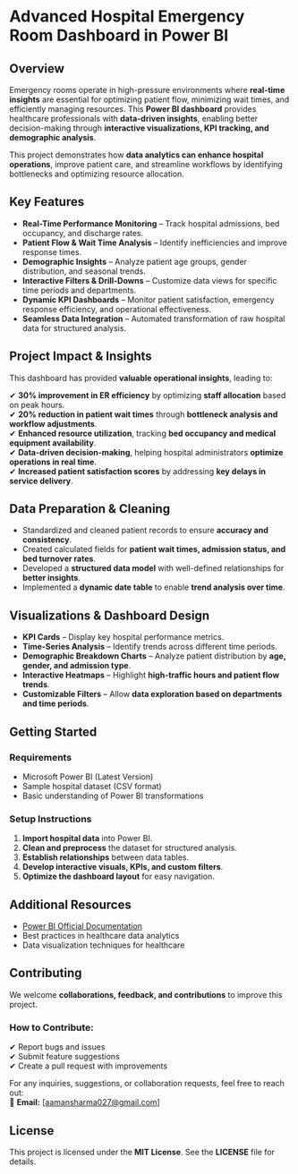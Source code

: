 # **Advanced Hospital Emergency Room Dashboard in Power BI**  

## **Overview**  

Emergency rooms operate in high-pressure environments where **real-time insights** are essential for optimizing patient flow, minimizing wait times, and efficiently managing resources. This **Power BI dashboard** provides healthcare professionals with **data-driven insights**, enabling better decision-making through **interactive visualizations, KPI tracking, and demographic analysis**.  

This project demonstrates how **data analytics can enhance hospital operations**, improve patient care, and streamline workflows by identifying bottlenecks and optimizing resource allocation.  

## **Key Features**  

- **Real-Time Performance Monitoring** – Track hospital admissions, bed occupancy, and discharge rates.  
- **Patient Flow & Wait Time Analysis** – Identify inefficiencies and improve response times.  
- **Demographic Insights** – Analyze patient age groups, gender distribution, and seasonal trends.  
- **Interactive Filters & Drill-Downs** – Customize data views for specific time periods and departments.  
- **Dynamic KPI Dashboards** – Monitor patient satisfaction, emergency response efficiency, and operational effectiveness.  
- **Seamless Data Integration** – Automated transformation of raw hospital data for structured analysis.  

## **Project Impact & Insights**  

This dashboard has provided **valuable operational insights**, leading to:  

✔ **30% improvement in ER efficiency** by optimizing **staff allocation** based on peak hours.  
✔ **20% reduction in patient wait times** through **bottleneck analysis and workflow adjustments**.  
✔ **Enhanced resource utilization**, tracking **bed occupancy and medical equipment availability**.  
✔ **Data-driven decision-making**, helping hospital administrators **optimize operations in real time**.  
✔ **Increased patient satisfaction scores** by addressing **key delays in service delivery**.  

## **Data Preparation & Cleaning**  

- Standardized and cleaned patient records to ensure **accuracy and consistency**.  
- Created calculated fields for **patient wait times, admission status, and bed turnover rates**.  
- Developed a **structured data model** with well-defined relationships for **better insights**.  
- Implemented a **dynamic date table** to enable **trend analysis over time**.  

## **Visualizations & Dashboard Design**  

- **KPI Cards** – Display key hospital performance metrics.  
- **Time-Series Analysis** – Identify trends across different time periods.  
- **Demographic Breakdown Charts** – Analyze patient distribution by **age, gender, and admission type**.  
- **Interactive Heatmaps** – Highlight **high-traffic hours and patient flow trends**.  
- **Customizable Filters** – Allow **data exploration based on departments and time periods**.  

## **Getting Started**  

### **Requirements**  
- Microsoft Power BI (Latest Version)  
- Sample hospital dataset (CSV format)  
- Basic understanding of Power BI transformations  

### **Setup Instructions**  
1. **Import hospital data** into Power BI.  
2. **Clean and preprocess** the dataset for structured analysis.  
3. **Establish relationships** between data tables.  
4. **Develop interactive visuals, KPIs, and custom filters**.  
5. **Optimize the dashboard layout** for easy navigation.  

## **Additional Resources**  

- [Power BI Official Documentation](https://powerbi.microsoft.com/)  
- Best practices in healthcare data analytics  
- Data visualization techniques for healthcare  

## **Contributing**  

We welcome **collaborations, feedback, and contributions** to improve this project.  

### **How to Contribute:**  
✔ Report bugs and issues  
✔ Submit feature suggestions  
✔ Create a pull request with improvements  

For any inquiries, suggestions, or collaboration requests, feel free to reach out:  
📩 **Email:** [aamansharma027@gmail.com]

## **License**  

This project is licensed under the **MIT License**. See the **LICENSE** file for details.  
